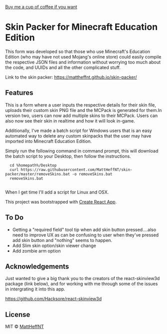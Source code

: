 <a href="https://www.paypal.com/donate?business=5DZP7QEDWW85A&currency_code=AUD">
Buy me a cup of coffee if you want</a>

# Skin Packer for Minecraft Education Edition

This form was developed so that those who use Minecraft's Education Edition (who may have not used Mojang's online store) could easily compile the respective JSON files and information without worrying too much about the code, and UUIDs and all the other complicated stuff.

Link to the skin packer: https://mattheffnt.github.io/skin-packer/

## Features

This is a form where a user inputs the respective details for their skin file, uploads their custom skin PNG file and the MCPack is generated for them.In version two, users can now add multiple skins to their MCPack. Users can also now see their skin in realtime and how it will look in-game.

Additionally, I've made a batch script for Windows users that is an easy automated way to delete any custom skinpacks that the user may have imported into Minecraft Education Edition.

Simply run the following command in command prompt, this will download the batch script to your Desktop, then follow the instructions.

```
  cd %homepath%/Desktop
  curl https://raw.githubusercontent.com/MattHeffNT/skin-packer/master/removeSkins.bat -o removeSkins.bat
  removeSkins.bat
  
```
  
When I get time I'll add a script for Linux and OSX.

This project was bootstrapped with [Create React App](https://github.com/facebook/create-react-app).


## To Do

-   Getting a "required field" tool tip when add skin button pressed....also need to improve UX as can be confusing to user when they've pressed add skin button and "nothing" seems to happen.
-   Add Slim skin option/skin viewer change
-   Add zombie arm option

## Acknowledgements

Just wanted to give a big thank you to the creators of the react-skinview3d package (link below), and for working with me through some of the issues in intergrating it into this app.

https://github.com/Hacksore/react-skinview3d

## License

MIT © [MattHeffNT](https://github.com/MattHeffNT)
